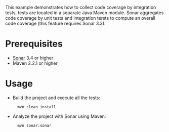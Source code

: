 This example demonstrates how to collect code coverage by integration tests, tests are located in a separate Java Maven module.
Sonar aggregates code coverage by unit tests and integration tersts to compute an overall code coverage (this feature requires Sonar 3.3).

Prerequisites
=============
* [Sonar](http://www.sonarsource.org/downloads/) 3.4 or higher
* Maven 2.2.1 or higher

Usage
=====
* Build the project and execute all the tests:

        mvn clean install

* Analyze the project with Sonar using Maven:

        mvn sonar:sonar

